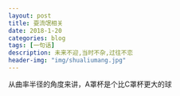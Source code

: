 ```yaml
---
layout: post
title: 耍流氓相关
date: 2018-1-20
categories: blog
tags: [一句话]
description: 未来不迎,当时不杂,过往不恋
header-img: "img/shualiumang.jpg"
---
```


从曲率半径的角度来讲，A罩杯是个比C罩杯更大的球
